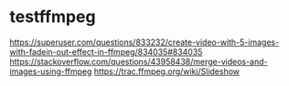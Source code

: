 # testffmpeg

https://superuser.com/questions/833232/create-video-with-5-images-with-fadein-out-effect-in-ffmpeg/834035#834035
https://stackoverflow.com/questions/43958438/merge-videos-and-images-using-ffmpeg
https://trac.ffmpeg.org/wiki/Slideshow
